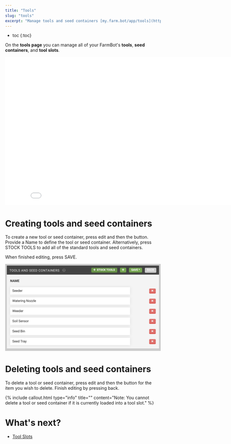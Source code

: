 ```yaml
---
title: "Tools"
slug: "tools"
excerpt: "Manage tools and seed containers [my.farm.bot/app/tools](https://my.farm.bot/app/tools)"
---
```


* toc
{:toc}

On the **tools page** you can manage all of your FarmBot's **tools**, **seed containers**, and **tool slots**.

<iframe class="embedly-embed" src="//cdn.embedly.com/widgets/media.html?src=https%3A%2F%2Fwww.youtube.com%2Fembed%2Fvideoseries%3Flist%3DPLMhsMRlKjcNIYlDKDdKvPQuHqBjjS1ZGc&url=http%3A%2F%2Fwww.youtube.com%2Fwatch%3Fv%3DIcOyf28YJNk&image=https%3A%2F%2Fi.ytimg.com%2Fvi%2FIcOyf28YJNk%2Fhqdefault.jpg&key=f2aa6fc3595946d0afc3d76cbbd25dc3&type=text%2Fhtml&schema=youtube" width="854" height="480" scrolling="no" frameborder="0" allowfullscreen></iframe>



# Creating tools and seed containers

To create a new tool or seed container, press <span class="fb-button fb-gray">edit</span> and then the <span class="fb-button fb-green"><i class="fa fa-plus"></i></span> button. Provide a <span class="fb-input">Name</span> to define the tool or seed container. Alternatively, press <span class="fb-button fb-green"><i class="fa fa-plus"></i> STOCK TOOLS</span> to add all of the standard tools and seed containers.

When finished editing, press <span class="fb-button fb-green">SAVE</span>.

![Screen Shot 2019-05-05 at 10.39.15 PM.png](Screen_Shot_2019-05-05_at_10.39.15_PM.png)

# Deleting tools and seed containers
To delete a tool or seed container, press <span class="fb-button fb-gray">edit</span> and then the <span class="fb-button fb-red"><i class="fa fa-times"></i></span> button for the item you wish to delete. Finish editing by pressing <span class="fb-button fb-gray">back</span>.

{%
include callout.html
type="info"
title=""
content="Note: You cannot delete a tool or seed container if it is currently loaded into a tool slot."
%}


# What's next?

 * [Tool Slots](../Web-App/tools/tool-slots.md)
